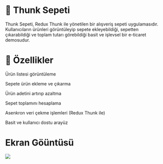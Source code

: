 # 🛒 Thunk Sepeti

Thunk Sepeti, Redux Thunk ile yönetilen bir alışveriş sepeti uygulamasıdır. Kullanıcıların ürünleri görüntüleyip sepete ekleyebildiği, sepetten çıkarabildiği ve toplam tutarı görebildiği basit ve işlevsel bir e-ticaret demosudur.

# 🚀 Özellikler

Ürün listesi görüntüleme

Sepete ürün ekleme ve çıkarma

Ürün adetini artırıp azaltma

Sepet toplamını hesaplama

Asenkron veri çekme işlemleri (Redux Thunk ile)

Basit ve kullanıcı dostu arayüz

# Ekran Göüntüsü

![](kayıt.gif)
